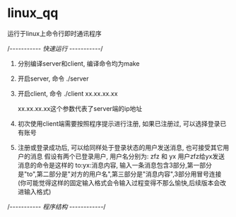 # linux_qq
运行于linux上命令行即时通讯程序

/*----------- 快速运行 -----------*/

1. 分别编译server和client, 编译命令均为make

2. 开启server, 命令 ./server

3. 开启client, 命令 ./client xx.xx.xx.xx
   
   xx.xx.xx.xx这个参数代表了server端的ip地址
   
4. 初次使用client端需要按照程序提示进行注册, 如果已注册过, 可以选择登录已有账号

5. 注册或登录成功后, 可以给同样处于登录状态的用户发送消息, 也可接受其它用户的消息
   假设有两个已登录用户, 用户名分别为: zfz 和 yx
   用户zfz给yx发送消息的命令是这样的 to:yx:消息内容,
   输入一条消息包含3部分,第一部分是"to",第二部分是"对方的用户名",第三部分是"消息内容",3部分用冒号连接
   (你可能觉得这样的固定输入格式会令输入过程变得不那么愉快,后续版本会改进输入格式)

/*----------- 程序结构 ------------*/


